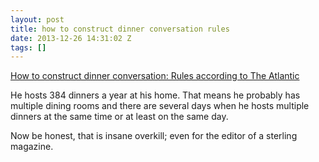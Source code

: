 ```yaml
---
layout: post
title: how to construct dinner conversation rules
date: 2013-12-26 14:31:02 Z
tags: []
---
```

[How to construct dinner conversation: Rules according to The Atlantic](http://theatln.tc/19oM9Js)

He hosts 384 dinners a year at his home. That means he probably has multiple dining rooms and there are several days when he hosts multiple dinners at the same time or at least on the same day.

Now be honest, that is insane overkill; even for the editor of a sterling magazine.
